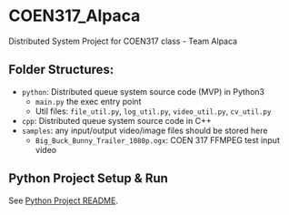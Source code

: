 # COEN317_Alpaca
Distributed System Project for COEN317 class - Team Alpaca

## Folder Structures:
- `python`: Distributed queue system source code (MVP) in Python3
    - `main.py` the exec entry point
    - Util files: `file_util.py`, `log_util.py`, `video_util.py`, `cv_util.py`
- `cpp`: Distributed queue system source code in C++
- `samples`: any input/output video/image files should be stored here
    - `Big_Buck_Bunny_Trailer_1080p.ogx`: COEN 317 FFMPEG test input video
## Python Project Setup & Run
See [Python Project README](./python/README.md).
